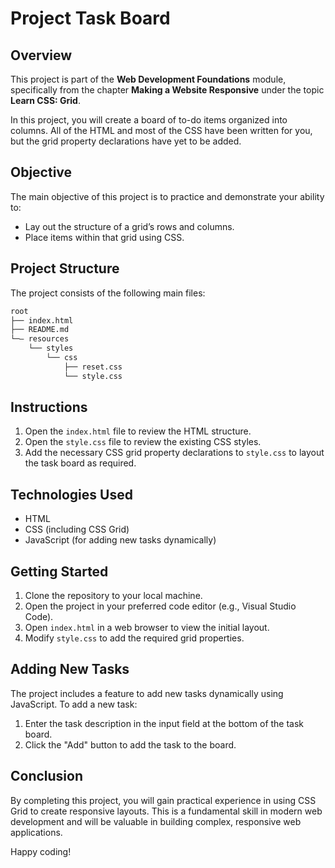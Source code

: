 # Project Task Board

## Overview

This project is part of the **Web Development Foundations** module, specifically from the chapter **Making a Website Responsive** under the topic **Learn CSS: Grid**.

In this project, you will create a board of to-do items organized into columns. All of the HTML and most of the CSS have been written for you, but the grid property declarations have yet to be added.

## Objective

The main objective of this project is to practice and demonstrate your ability to:

- Lay out the structure of a grid’s rows and columns.
- Place items within that grid using CSS.

## Project Structure

The project consists of the following main files:
```zsh
root
├── index.html 
├── README.md
└─– resources
    └── styles
        └── css
            ├── reset.css
            └── style.css
```


## Instructions

1. Open the `index.html` file to review the HTML structure.
2. Open the `style.css` file to review the existing CSS styles.
3. Add the necessary CSS grid property declarations to `style.css` to layout the task board as required.

## Technologies Used

- HTML
- CSS (including CSS Grid)
- JavaScript (for adding new tasks dynamically)

## Getting Started

1. Clone the repository to your local machine.
2. Open the project in your preferred code editor (e.g., Visual Studio Code).
3. Open `index.html` in a web browser to view the initial layout.
4. Modify `style.css` to add the required grid properties.

## Adding New Tasks

The project includes a feature to add new tasks dynamically using JavaScript. To add a new task:

1. Enter the task description in the input field at the bottom of the task board.
2. Click the "Add" button to add the task to the board.

## Conclusion

By completing this project, you will gain practical experience in using CSS Grid to create responsive layouts. This is a fundamental skill in modern web development and will be valuable in building complex, responsive web applications.

Happy coding!